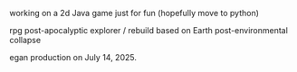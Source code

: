 working on a 2d Java game just for fun (hopefully move to python)

rpg post-apocalyptic explorer / rebuild based on Earth post-environmental collapse

 egan production on July 14, 2025.
